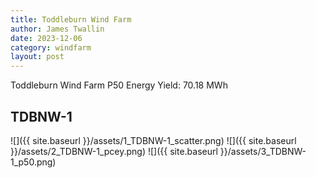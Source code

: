 ```yaml
---
title: Toddleburn Wind Farm
author: James Twallin
date: 2023-12-06
category: windfarm
layout: post
---
```

Toddleburn Wind Farm P50 Energy Yield: 70.18 MWh

TDBNW-1
-------------
![]({{ site.baseurl }}/assets/1_TDBNW-1_scatter.png)
![]({{ site.baseurl }}/assets/2_TDBNW-1_pcey.png)
![]({{ site.baseurl }}/assets/3_TDBNW-1_p50.png)

